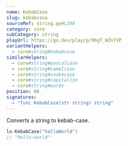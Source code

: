 ```yaml
---
name: KebabCase
slug: kebabcase
sourceRef: string.go#L190
category: core
subCategory: string
playUrl: https://go.dev/play/p/96gT_WZnTVP
variantHelpers:
  - core#string#kebabcase
similarHelpers:
  - core#string#pascalcase
  - core#string#camelcase
  - core#string#snakecase
  - core#string#capitalize
  - core#string#words
position: 60
signatures:
  - "func KebabCase(str string) string"
---
```


Converts a string to kebab-case.

```go
lo.KebabCase("helloWorld")
// "hello-world"
```


